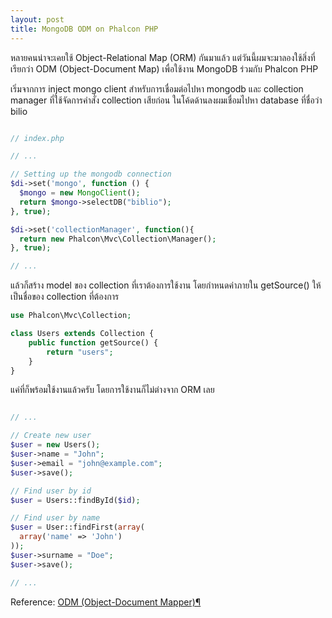 ```yaml
---
layout: post
title: MongoDB ODM on Phalcon PHP
---
```


หลายคนน่าจะเคยใช้ Object-Relational Map (ORM) กันมาแล้ว แต่วันนี้ผมจะมาลองใช้สิ่งที่เรียกว่า ODM (Object-Document Map) เพื่อใช้งาน MongoDB ร่วมกับ Phalcon PHP

เริ่มจากการ inject mongo client สำหรับการเชื่อมต่อไปหา mongodb และ collection manager ที่ใช้จัดการคำสั่ง collection เสียก่อน ในโค้ดด้านลงผมเชื่อมไปหา database ที่ชื่อว่า bilio

```php

// index.php

// ...

// Setting up the mongodb connection
$di->set('mongo', function () {
  $mongo = new MongoClient();
  return $mongo->selectDB("biblio");
}, true);

$di->set('collectionManager', function(){
  return new Phalcon\Mvc\Collection\Manager();
}, true);

// ...
```

แล้วก็สร้าง model ของ collection ที่เราต้องการใช้งาน โดยกำหนดค่าภายใน getSource() ให้เป็นชื่อของ collection ที่ต้องการ

```php
use Phalcon\Mvc\Collection;

class Users extends Collection {
	public function getSource() {
		return "users";
	}
}
```

แค่ที่ก็พร้อมใช้งานแล้วครับ โดยการใช้งานก็ไม่ต่างจาก ORM เลย

```php

// ...

// Create new user
$user = new Users();
$user->name = "John";
$user->email = "john@example.com";
$user->save();

// Find user by id
$user = Users::findById($id);

// Find user by name
$user = User::findFirst(array(
  array('name' => 'John')
));
$user->surname = "Doe";
$user->save();

// ...

```

Reference: [ODM (Object-Document Mapper)¶](https://docs.phalconphp.com/en/latest/reference/odm.html)
